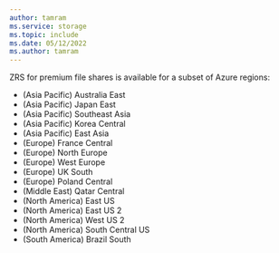 ```yaml
---
author: tamram
ms.service: storage
ms.topic: include
ms.date: 05/12/2022
ms.author: tamram
---
```


ZRS for premium file shares is available for a subset of Azure regions:

- (Asia Pacific) Australia East
- (Asia Pacific) Japan East
- (Asia Pacific) Southeast Asia
- (Asia Pacific) Korea Central
- (Asia Pacific) East Asia
- (Europe) France Central
- (Europe) North Europe
- (Europe) West Europe
- (Europe) UK South
- (Europe) Poland Central
- (Middle East) Qatar Central
- (North America) East US
- (North America) East US 2
- (North America) West US 2
- (North America) South Central US
- (South America) Brazil South
